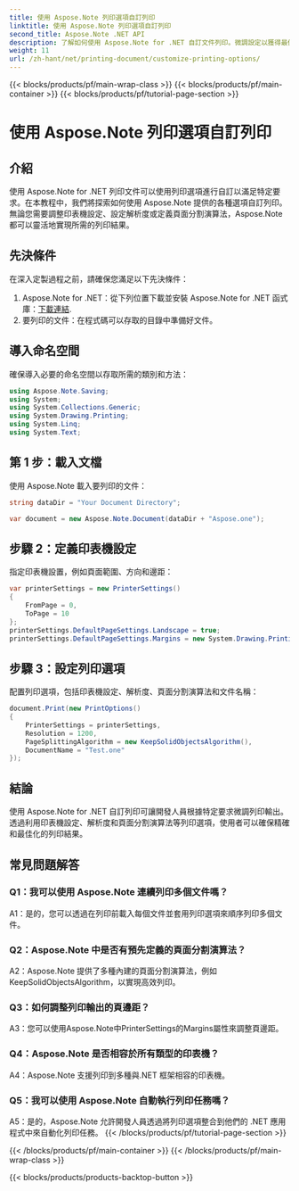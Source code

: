 ```yaml
---
title: 使用 Aspose.Note 列印選項自訂列印
linktitle: 使用 Aspose.Note 列印選項自訂列印
second_title: Aspose.Note .NET API
description: 了解如何使用 Aspose.Note for .NET 自訂文件列印。微調設定以獲得最佳列印輸出。
weight: 11
url: /zh-hant/net/printing-document/customize-printing-options/
---
```


{{< blocks/products/pf/main-wrap-class >}}
{{< blocks/products/pf/main-container >}}
{{< blocks/products/pf/tutorial-page-section >}}

# 使用 Aspose.Note 列印選項自訂列印

## 介紹

使用 Aspose.Note for .NET 列印文件可以使用列印選項進行自訂以滿足特定要求。在本教程中，我們將探索如何使用 Aspose.Note 提供的各種選項自訂列印。無論您需要調整印表機設定、設定解析度或定義頁面分割演算法，Aspose.Note 都可以靈活地實現所需的列印結果。

## 先決條件

在深入定製過程之前，請確保您滿足以下先決條件：

1.  Aspose.Note for .NET：從下列位置下載並安裝 Aspose.Note for .NET 函式庫：[下載連結](https://releases.aspose.com/note/net/).
2. 要列印的文件：在程式碼可以存取的目錄中準備好文件。

## 導入命名空間

確保導入必要的命名空間以存取所需的類別和方法：

```csharp
using Aspose.Note.Saving;
using System;
using System.Collections.Generic;
using System.Drawing.Printing;
using System.Linq;
using System.Text;
```

## 第 1 步：載入文檔

使用 Aspose.Note 載入要列印的文件：

```csharp
string dataDir = "Your Document Directory";

var document = new Aspose.Note.Document(dataDir + "Aspose.one");

```

## 步驟 2：定義印表機設定

指定印表機設置，例如頁面範圍、方向和邊距：

```csharp
var printerSettings = new PrinterSettings()
{
    FromPage = 0,
    ToPage = 10
};
printerSettings.DefaultPageSettings.Landscape = true;
printerSettings.DefaultPageSettings.Margins = new System.Drawing.Printing.Margins(50, 50, 150, 50);
```

## 步驟 3：設定列印選項

配置列印選項，包括印表機設定、解析度、頁面分割演算法和文件名稱：

```csharp
document.Print(new PrintOptions()
{
    PrinterSettings = printerSettings,
    Resolution = 1200,
    PageSplittingAlgorithm = new KeepSolidObjectsAlgorithm(),
    DocumentName = "Test.one"
});
```

## 結論

使用 Aspose.Note for .NET 自訂列印可讓開發人員根據特定要求微調列印輸出。透過利用印表機設定、解析度和頁面分割演算法等列印選項，使用者可以確保精確和最佳化的列印結果。

## 常見問題解答

### Q1：我可以使用 Aspose.Note 連續列印多個文件嗎？

A1：是的，您可以透過在列印前載入每個文件並套用列印選項來順序列印多個文件。

### Q2：Aspose.Note 中是否有預先定義的頁面分割演算法？

A2：Aspose.Note 提供了多種內建的頁面分割演算法，例如 KeepSolidObjectsAlgorithm，以實現高效列印。

### Q3：如何調整列印輸出的頁邊距？

A3：您可以使用Aspose.Note中PrinterSettings的Margins屬性來調整頁邊距。

### Q4：Aspose.Note 是否相容於所有類型的印表機？

A4：Aspose.Note 支援列印到多種與.NET 框架相容的印表機。

### Q5：我可以使用 Aspose.Note 自動執行列印任務嗎？

A5：是的，Aspose.Note 允許開發人員透過將列印選項整合到他們的 .NET 應用程式中來自動化列印任務。
{{< /blocks/products/pf/tutorial-page-section >}}

{{< /blocks/products/pf/main-container >}}
{{< /blocks/products/pf/main-wrap-class >}}

{{< blocks/products/products-backtop-button >}}
